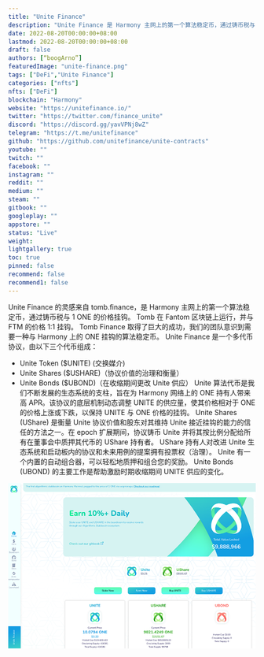 ```yaml
---
title: "Unite Finance"
description: "Unite Finance 是 Harmony 主网上的第一个算法稳定币，通过铸币税与 1 ONE 的价格挂钩。"
date: 2022-08-20T00:00:00+08:00
lastmod: 2022-08-20T00:00:00+08:00
draft: false
authors: [“boogArno”]
featuredImage: "unite-finance.png"
tags: ["DeFi","Unite Finance"]
categories: ["nfts"]
nfts: ["DeFi"]
blockchain: "Harmony"
website: "https://unitefinance.io/"
twitter: "https://twitter.com/finance_unite"
discord: "https://discord.gg/yavVPNj8wZ"
telegram: "https://t.me/unitefinance"
github: "https://github.com/unitefinance/unite-contracts"
youtube: ""
twitch: ""
facebook: ""
instagram: ""
reddit: ""
medium: ""
steam: ""
gitbook: ""
googleplay: ""
appstore: ""
status: "Live"
weight: 
lightgallery: true
toc: true
pinned: false
recommend: false
recommend1: false
---
```

Unite Finance 的灵感来自 tomb.finance，是 Harmony 主网上的第一个算法稳定币，通过铸币税与 1 ONE 的价格挂钩。 Tomb 在 Fantom 区块链上运行，并与 FTM 的价格 1:1 挂钩。 Tomb Finance 取得了巨大的成功，我们的团队意识到需要一种与 Harmony 上的 ONE 挂钩的算法稳定币。
Unite Finance 是一个多代币协议，由以下三个代币组成：
- Unite Token ($UNITE) (交换媒介)
- Unite Shares ($USHARE)（协议价值的治理和衡量）
- Unite Bonds ($UBOND)（在收缩期间更改 Unite 供应）
Unite 算法代币是我们不断发展的生态系统的支柱，旨在为 Harmony 网络上的 ONE 持有人带来高 APR。该协议的底层机制动态调整 UNITE 的供应量，使其价格相对于 ONE 的价格上涨或下跌，以保持 UNITE 与 ONE 价格的挂钩。
Unite Shares (UShare) 是衡量 Unite 协议价值和股东对其维持 Unite 接近挂钩的能力的信任的方法之一。在 epoch 扩展期间，协议铸币 Unite 并将其按比例分配给所有在董事会中质押其代币的 UShare 持有者。
UShare 持有人对改进 Unite 生态系统和启动板内的协议和未来用例的提案拥有投票权（治理）。
Unite 有一个内置的自动组合器，可以轻松地质押和组合您的奖励。
Unite Bonds (UBOND) 的主要工作是帮助激励时期收缩期间 UNITE 供应的变化。

![unitefinance-dapp-defi-harmony-image1_54127dfc091a66ab8ae8ba4947811807](unitefinance-dapp-defi-harmony-image1_54127dfc091a66ab8ae8ba4947811807.png)
